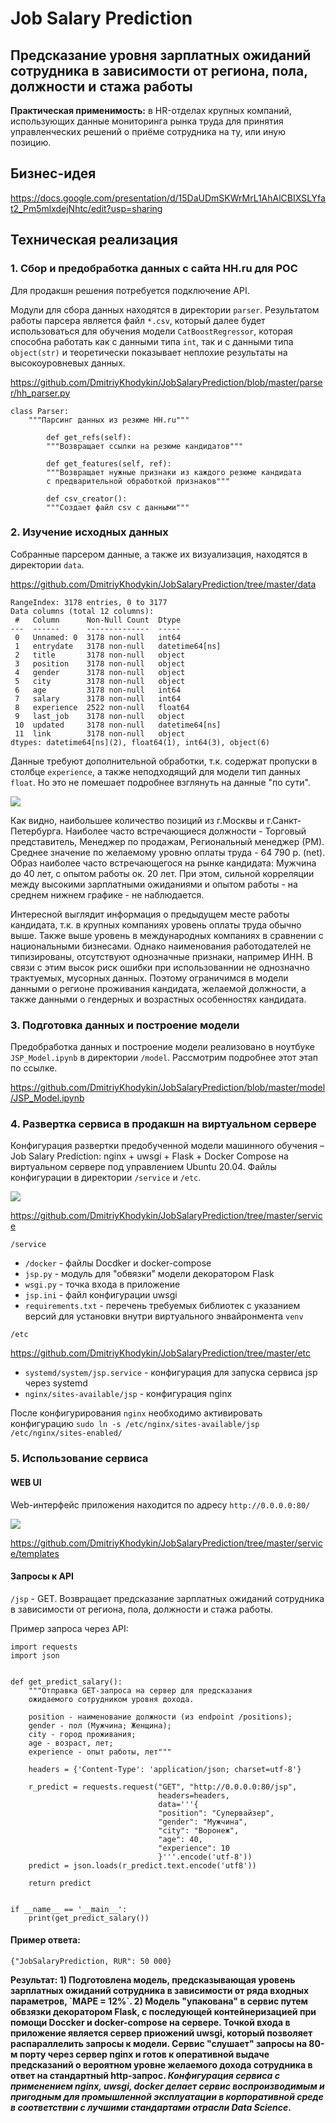 # Job Salary Prediction
## Предсказание уровня зарплатных ожиданий сотрудника в зависимости от региона, пола, должности и стажа работы

<b>Практическая применимость:</b> в HR-отделах крупных компаний, использующих данные мониторинга рынка труда для принятия управленческих решений о приёме сотрудника на ту, или иную позицию.

## Бизнес-идея

https://docs.google.com/presentation/d/15DaUDmSKWrMrL1AhAlCBIXSLYfat2_Pm5mlxdejNhtc/edit?usp=sharing

## Техническая реализация

### 1. Сбор и предобработка данных с сайта HH.ru для POC

Для продакшн решения потребуется подключение API.

Модули для сбора данных находятся в директории `parser`. Результатом работы парсера является файл `*.csv`, который далее будет использоваться для обучения модели `CatBoostRegressor`, которая способна работать как с данными типа `int`, так и с данными типа `object(str)` и теоретически показывает неплохие результаты на высокоуровневых данных.

https://github.com/DmitriyKhodykin/JobSalaryPrediction/blob/master/parser/hh_parser.py

```
class Parser:
    """Парсинг данных из резюме HH.ru"""
    
        def get_refs(self):
        """Возвращает ссылки на резюме кандидатов"""
        
        def get_features(self, ref):
        """Возвращает нужные признаки из каждого резюме кандидата
        с предварительной обработкой признаков"""
        
        def csv_creator():
        """Создает файл csv c данными"""
```

### 2. Изучение исходных данных

Собранные парсером данные, а также их визуализация, находятся в директории `data`.

https://github.com/DmitriyKhodykin/JobSalaryPrediction/tree/master/data

```
RangeIndex: 3178 entries, 0 to 3177
Data columns (total 12 columns):
 #   Column      Non-Null Count  Dtype         
---  ------      --------------  -----         
 0   Unnamed: 0  3178 non-null   int64         
 1   entrydate   3178 non-null   datetime64[ns]
 2   title       3178 non-null   object        
 3   position    3178 non-null   object        
 4   gender      3178 non-null   object        
 5   city        3178 non-null   object        
 6   age         3178 non-null   int64         
 7   salary      3178 non-null   int64         
 8   experience  2522 non-null   float64       
 9   last_job    3178 non-null   object        
 10  updated     3178 non-null   datetime64[ns]
 11  link        3178 non-null   object        
dtypes: datetime64[ns](2), float64(1), int64(3), object(6)
```

Данные требуют дополнительной обработки, т.к. содержат пропуски в столбце `experience`, а также неподходящий для модели тип данных `float`. Но это не помешает подробнее взглянуть на данные "по сути".

![](/data/report.png)

Как видно, наибольшее количество позиций из г.Москвы и г.Санкт-Петербурга. Наиболее часто встречающиеся должности - Торговый представитель, Менеджер по продажам, Региональный менеджер (РМ). Среднее значение по желаемому уровню оплаты труда - 64 790 р. (net). Образ наиболее часто встречающегося на рынке кандидата: Мужчина до 40 лет, с опытом работы ок. 20 лет. При этом, сильной корреляции между высокими зарплатными ожиданиями и опытом работы - на среднем нижнем графике - не наблюдается.

Интересной выглядит информация о предыдущем месте работы кандидата, т.к. в крупных компаниях уровень оплаты труда обычно выше. Также выше уровень в международных компаниях в сравнении с национальными бизнесами. Однако наименования работодателей не типизированы, отсутствуют однозначные признаки, например ИНН. В связи с этим высок риск ошибки при использованнии не однозначно трактуемых, мусорных данных. Поэтому ограничимся в модели данными о регионе проживания кандидата, желаемой должности, а также данными о гендерных и возрастных особенностях кандидата.

### 3. Подготовка данных и построение модели

Предобработка данных и построение модели реализовано в ноутбуке `JSP_Model.ipynb` в директории `/model`. Рассмотрим подробнее этот этап по ссылке.

https://github.com/DmitriyKhodykin/JobSalaryPrediction/blob/master/model/JSP_Model.ipynb

### 4. Развертка сервиса в продакшн на виртуальном сервере

Конфигурация развертки предобученной модели машинного обучения – Job Salary Prediction: nginx + uwsgi + Flask + Docker Compose на виртуальном сервере под управлением Ubuntu 20.04. Файлы конфигурации в директории `/service` и `/etc`.

![](/service/jsp_srv_pic.png)

https://github.com/DmitriyKhodykin/JobSalaryPrediction/tree/master/service

`/service`

- `/docker` - файлы Docdker и docker-compose
- `jsp.py` - модуль для "обвязки" модели декоратором Flask
- `wsgi.py` - точка входа в приложение
- `jsp.ini` - файл конфигурации uwsgi
- `requirements.txt` - перечень требуемых библиотек с указанием версий для установки внутри виртуального энвайронмента `venv`

`/etc`

https://github.com/DmitriyKhodykin/JobSalaryPrediction/tree/master/etc

- `systemd/system/jsp.service` - конфигурация для запуска сервиса jsp через systemd
- `nginx/sites-available/jsp` - конфигурация nginx

После конфигурирования `nginx` необходимо активировать конфигурацию `sudo ln -s /etc/nginx/sites-available/jsp /etc/nginx/sites-enabled/`

### 5. Использование сервиса

#### WEB UI

Web-интерфейс приложения находится по адресу `http://0.0.0.0:80/`

![](/service/web_ui.png)

https://github.com/DmitriyKhodykin/JobSalaryPrediction/tree/master/service/templates

#### Запросы к API

`/jsp` - GET. Возвращает предсказание зарплатных ожиданий сотрудника в зависимости от региона, пола, должности и стажа работы.

Пример запроса через API:

```
import requests
import json


def get_predict_salary():
    """Отправка GET-запроса на сервер для предсказания
    ожидаемого сотрудником уровня дохода.

    position - наименование должности (из endpoint /positions);
    gender - пол (Мужчина; Женщина);
    city - город проживания;
    age - возраст, лет;
    experience - опыт работы, лет"""

    headers = {'Content-Type': 'application/json; charset=utf-8'}

    r_predict = requests.request("GET", "http://0.0.0.0:80/jsp",
                                 headers=headers,
                                 data='''{
                                 "position": "Супервайзер",
                                 "gender": "Мужчина",
                                 "city": "Воронеж",
                                 "age": 40,
                                 "experience": 10
                                 }'''.encode('utf-8'))
    predict = json.loads(r_predict.text.encode('utf8'))

    return predict


if __name__ == '__main__':
    print(get_predict_salary())

```

#### Пример ответа:

```
{"JobSalaryPrediction, RUR": 50 000}
```

<b>
 Результат: 1) Подготовлена модель, предсказывающая уровень зарплатных ожиданий сотрудника в зависимости от ряда входных параметров, `MAPE = 12%`. 2) Модель "упакована" в сервис  путем обвзязки декоратором Flask, с последующей контейнеризацией при помощи Doccker и docker-compose на сервере. Точкой входа в приложение является сервер приожений uwsgi, который позволяет распараллелить запросы к модели. Сервис "слушает" запросы на 80-м порту через сервер nginx и готов к оперативной выдаче предсказаний о вероятном уровне желаемого дохода сотрудника в ответ на стандартный http-запрос. <i>Конфигурация сервиса с применением nginx, uwsgi, docker  делает сервис воспроизводимым и пригодным для промышленной эксплуатации в корпоративной среде в соответствии с лучшими стандартами отрасли Data Science</i>.
</b>
